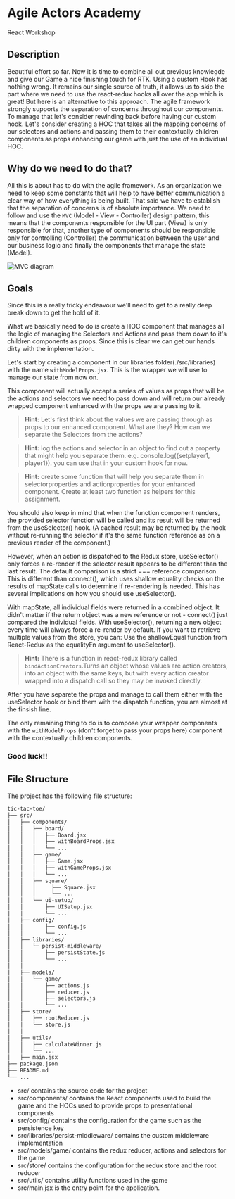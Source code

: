 # Agile Actors Academy

React Workshop

## Description

Beautiful effort so far. Now it is time to combine all out previous knowlegde and give our Game a nice finishing touch for RTK.
Using a custom Hook has nothing wrong. It remains our single source of truth, it allows us to skip the part where we need to use the react-redux hooks all over the app which is great! But here is an alternative to this approach. The agile framework strongly supports the separation of concerns throughout our components. To manage that let's consider rewinding back before having our custom hook. Let's consider creating a HOC that takes all the mapping concerns of our selectors and actions and passing them to their contextually children components as props enhancing our game with just the use of an individual HOC.


## Why do we need to do that?

All this is about has to do with the agile framework. As an organization we need to keep some constants that will help to have better communication a clear way of how everything is being built. That said we have to establish that the separation of concerns is of absolute importance. We need to follow and use the `MVC` (Model - View - Controller) design pattern, this means that the components responsible for the UI part (View) is only responsible for that, another type of components should be responsible only for controlling (Controller) the communication between the user and our business logic and finally the components that manage the state (Model).

![MVC diagram](https://upload.wikimedia.org/wikipedia/commons/a/a0/MVC-Process.svg)

## Goals

Since this is a really tricky endeavour we'll need to get to a really deep break down to get the hold of it. 

What we basically need to do is create a HOC component that manages all the logic of managing the Selectors and Actions and pass them down to it's children components as props. Since this is clear we can get our hands dirty with the implementation.

Let's start by creating a component in our libraries folder(./src/libraries) with the name `withModelProps.jsx`. This is the wrapper we will use to manage our state from now on.

This component will actually accept a series of values as props that will be the actions and selectors we need to pass down and will return our already wrapped component enhanced with the props we are passing to it.

> **Hint:** Let's first think about the values we are passing through as props to our enhanced component. What are they? How can we separate the Selectors from the actions?

> **Hint:** log the actions and selector in an object to find out a property that might help you separate them. e.g. console.log({setplayer1, player1}). you can use that in your custom hook for now.

> **Hint:** create some function that will help you separate them in selectorproperties and actionproperties for your enhanced component. Create at least two function as helpers for this assignment.

You should also keep in mind that when the function component renders, the provided selector function will be called and its result will be returned from the useSelector() hook. (A cached result may be returned by the hook without re-running the selector if it's the same function reference as on a previous render of the component.)

However, when an action is dispatched to the Redux store, useSelector() only forces a re-render if the selector result appears to be different than the last result. The default comparison is a strict === reference comparison. This is different than connect(), which uses shallow equality checks on the results of mapState calls to determine if re-rendering is needed. This has several implications on how you should use useSelector().

With mapState, all individual fields were returned in a combined object. It didn't matter if the return object was a new reference or not - connect() just compared the individual fields. With useSelector(), returning a new object every time will always force a re-render by default. If you want to retrieve multiple values from the store, you can: Use the shallowEqual function from React-Redux as the equalityFn argument to useSelector().

> **Hint:** There is a function in react-redux library called `bindActionCreators`.Turns an object whose values are action creators, into an object with the same keys, but with every action creator wrapped into a dispatch call so they may be invoked directly. 

After you have separete the props and manage to call them either with the useSelector hook or bind them with the dispatch function, you are almost at the finsish line.

The only remaining thing to do is to compose your wrapper components with the `withModelProps` (don't forget to pass your props here) component with the contextually children components. 


 ### Good luck!!

## File Structure

The project has the following file structure:

```bash
tic-tac-toe/
├── src/
│   ├── components/
│   │   ├── board/
│   │   │   ├── Board.jsx
│   │   │   ├── withBoardProps.jsx
│   │   │   └── ...
│   │   ├── game/
│   │   │   ├── Game.jsx
│   │   │   ├── withGameProps.jsx
│   │   │   └── ...
│   │   ├── square/
│   │   │     ├── Square.jsx
│   │   │     └── ...
│   │   └── ui-setup/
│   │       ├── UISetup.jsx
│   │       └── ...
│   ├── config/
│   │       ├── config.js
│   │       └── ...
│   ├── libraries/
│   │   └─ persist-middleware/
│   │       ├── persistState.js
│   │       └── ...
│   │
│   ├── models/
│   │   └── game/
│   │       ├── actions.js
│   │       ├── reducer.js
│   │       ├── selectors.js
│   │       └── ...
│   ├── store/
│   │   ├── rootReducer.js
│   │   └── store.js
│   │
│   ├── utils/
│   │   ├── calculateWinner.js
│   │   └── ...
│   ├── main.jsx
├── package.json
├── README.md
└── ...
```

- src/ contains the source code for the project
- src/components/ contains the React components used to build the game and the HOCs used to provide props to presentational components
- src/config/ contains the configuration for the game such as the persistence key
- src/libraries/persist-middleware/ contains the custom middleware implementation
- src/models/game/ contains the redux reducer, actions and selectors for the game
- src/store/ contains the configuration for the redux store and the root reducer
- src/utils/ contains utility functions used in the game
- src/main.jsx is the entry point for the application.
